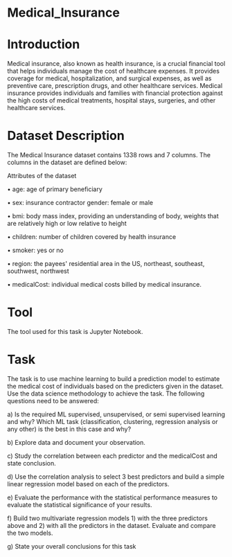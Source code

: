 # Medical_Insurance

# Introduction
Medical insurance, also known as health insurance, is a crucial financial tool that helps individuals manage the cost of healthcare expenses. It provides coverage for medical, hospitalization, and surgical expenses, as well as preventive care, prescription drugs, and other healthcare services. Medical insurance provides individuals and families with financial protection against the high costs of medical treatments, hospital stays, surgeries, and other healthcare services.

# Dataset Description
The Medical Insurance dataset contains 1338 rows and 7 columns. The columns in the dataset are defined below:

Attributes of the dataset

• age: age of primary beneficiary

• sex: insurance contractor gender: female or male

• bmi: body mass index, providing an understanding of body, weights that are relatively high or low relative to height

• children: number of children covered by health insurance

• smoker: yes or no

• region: the payees' residential area in the US, northeast, southeast, southwest, northwest

• medicalCost: individual medical costs billed by medical insurance.

# Tool
The tool used for this task is Jupyter Notebook.

# Task
The task is to use machine learning to build a prediction model to estimate the medical cost of individuals based on the predicters given in the dataset. Use the data science methodology to achieve the task. The following questions need to be answered:

a) Is the required ML supervised, unsupervised, or semi supervised learning and why? Which ML task (classification, clustering, regression analysis or any other) is the best in this case and why?

b) Explore data and document your observation.

c) Study the correlation between each predictor and the medicalCost and state conclusion.

d) Use the correlation analysis to select 3 best predictors and build a simple linear regression model based on each of the predictors.

e) Evaluate the performance with the statistical performance measures to evaluate the statistical significance of your results.

f) Build two multivariate regression models 1) with the three predictors above and 2) with all the predictors in the dataset. Evaluate and compare the two models.

g) State your overall conclusions for this task
